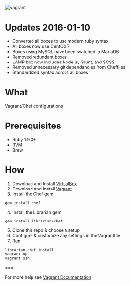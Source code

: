 ![vagrant](https://camo.githubusercontent.com/51b172d944dd3848632774f14a6c02a6feae467b/687474703a2f2f6572696b6168656964692e636f6d2f7468656d652f6661746361747a2f696d616765732f76616772616e742f6c6f676f5f76616772616e742e706e67)

Updates 2016-01-10
===
* Converted all boxes to use modern ruby syntax
* All boxes now use CentOS 7
* Boxes using MySQL have been switched to MariaDB
* Removed redundant boxes
* LAMP box now includes Node.js, Grunt, and SCSS
* Removed unnecessary  git dependancies from Cheffiles
* Standardized syntax across all boxes


What
====
Vagrant/Chef configurations

Prerequisites
===

* Ruby 1.9.3+
* RVM
* Brew

How
===
1. Download and Install [VirtualBox](http://www.virtualbox.org/)
2. Download and Install [Vagrant](http://vagrantup.com/)
3. Install the Chef gem

  ```shell
  gem install chef
  ```

4. Install the Librarian gem

  ```shell
  gem install librarian-chef
  ```

5. Clone this repo & choose a setup
6. Configure & customize any settings in the Vagrantfile
7. Run

  ```shell
  librarian-chef install
  vagrant up
  vagrant ssh
  ```

===

For more help see [Vagrant Documentation](https://docs.vagrantup.com/v2/)

